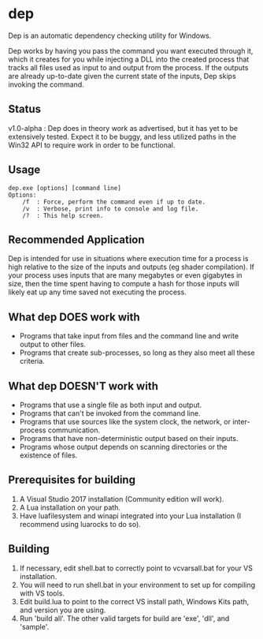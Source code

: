 # dep

Dep is an automatic dependency checking utility for Windows. 

Dep works by having you pass the command you want executed through it, which it creates for you while injecting a DLL into the created process that tracks all files used as input to and output from the process. If the outputs are already up-to-date given the current state of the inputs, Dep skips invoking the command. 

## Status
v1.0-alpha : Dep does in theory work as advertised, but it has yet to be extensively tested. Expect it to be buggy, and less utilized paths in the Win32 API to require work in order to be functional.  

## Usage
```
dep.exe [options] [command line]
Options:
	/f	: Force, perform the command even if up to date.
	/v	: Verbose, print info to console and log file.
	/?	: This help screen.
```

## Recommended Application
Dep is intended for use in situations where execution time for a process is high relative to the size of the inputs and outputs (eg shader compilation). If your process uses inputs that are many megabytes or even gigabytes in size, then the time spent having to compute a hash for those inputs will likely eat up any time saved not executing the process. 

## What dep DOES work with
* Programs that take input from files and the command line and write output to other files. 
* Programs that create sub-processes, so long as they also meet all these criteria. 

## What dep DOESN'T work with
* Programs that use a single file as both input and output. 
* Programs that can't be invoked from the command line.
* Programs that use sources like the system clock, the network, or inter-process communication.
* Programs that have non-deterministic output based on their inputs. 
* Programs whose output depends on scanning directories or the existence of files. 

## Prerequisites for building
1. A Visual Studio 2017 installation (Community edition will work).
2. A Lua installation on your path.
3. Have luafilesystem and winapi integrated into your Lua installation (I recommend using luarocks to do so).

## Building
1. If necessary, edit shell.bat to correctly point to vcvarsall.bat for your VS installation.
2. You will need to run shell.bat in your environment to set up for compiling with VS tools.
3. Edit build.lua to point to the correct VS install path, Windows Kits path, and version you are using.
4. Run 'build all'. The other valid targets for build are 'exe', 'dll', and 'sample'.
